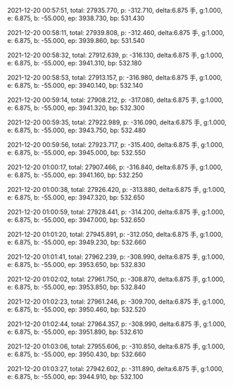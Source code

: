 2021-12-20 00:57:51, total: 27935.770, p: -312.710, delta:6.875 手, g:1.000, e: 6.875, b: -55.000, ep: 3938.730, bp: 531.430

2021-12-20 00:58:11, total: 27939.808, p: -312.460, delta:6.875 手, g:1.000, e: 6.875, b: -55.000, ep: 3939.860, bp: 531.540

2021-12-20 00:58:32, total: 27912.639, p: -316.130, delta:6.875 手, g:1.000, e: 6.875, b: -55.000, ep: 3941.310, bp: 532.180

2021-12-20 00:58:53, total: 27913.157, p: -316.980, delta:6.875 手, g:1.000, e: 6.875, b: -55.000, ep: 3940.140, bp: 532.140

2021-12-20 00:59:14, total: 27908.212, p: -317.080, delta:6.875 手, g:1.000, e: 6.875, b: -55.000, ep: 3941.320, bp: 532.300

2021-12-20 00:59:35, total: 27922.989, p: -316.090, delta:6.875 手, g:1.000, e: 6.875, b: -55.000, ep: 3943.750, bp: 532.480

2021-12-20 00:59:56, total: 27923.717, p: -315.400, delta:6.875 手, g:1.000, e: 6.875, b: -55.000, ep: 3945.000, bp: 532.550

2021-12-20 01:00:17, total: 27907.466, p: -316.840, delta:6.875 手, g:1.000, e: 6.875, b: -55.000, ep: 3941.160, bp: 532.250

2021-12-20 01:00:38, total: 27926.420, p: -313.880, delta:6.875 手, g:1.000, e: 6.875, b: -55.000, ep: 3947.320, bp: 532.650

2021-12-20 01:00:59, total: 27928.441, p: -314.200, delta:6.875 手, g:1.000, e: 6.875, b: -55.000, ep: 3947.000, bp: 532.650

2021-12-20 01:01:20, total: 27945.891, p: -312.050, delta:6.875 手, g:1.000, e: 6.875, b: -55.000, ep: 3949.230, bp: 532.660

2021-12-20 01:01:41, total: 27962.239, p: -308.990, delta:6.875 手, g:1.000, e: 6.875, b: -55.000, ep: 3953.650, bp: 532.830

2021-12-20 01:02:02, total: 27961.750, p: -308.870, delta:6.875 手, g:1.000, e: 6.875, b: -55.000, ep: 3953.850, bp: 532.840

2021-12-20 01:02:23, total: 27961.246, p: -309.700, delta:6.875 手, g:1.000, e: 6.875, b: -55.000, ep: 3950.460, bp: 532.520

2021-12-20 01:02:44, total: 27964.357, p: -308.990, delta:6.875 手, g:1.000, e: 6.875, b: -55.000, ep: 3951.890, bp: 532.610

2021-12-20 01:03:06, total: 27955.606, p: -310.850, delta:6.875 手, g:1.000, e: 6.875, b: -55.000, ep: 3950.430, bp: 532.660

2021-12-20 01:03:27, total: 27942.602, p: -311.890, delta:6.875 手, g:1.000, e: 6.875, b: -55.000, ep: 3944.910, bp: 532.100
